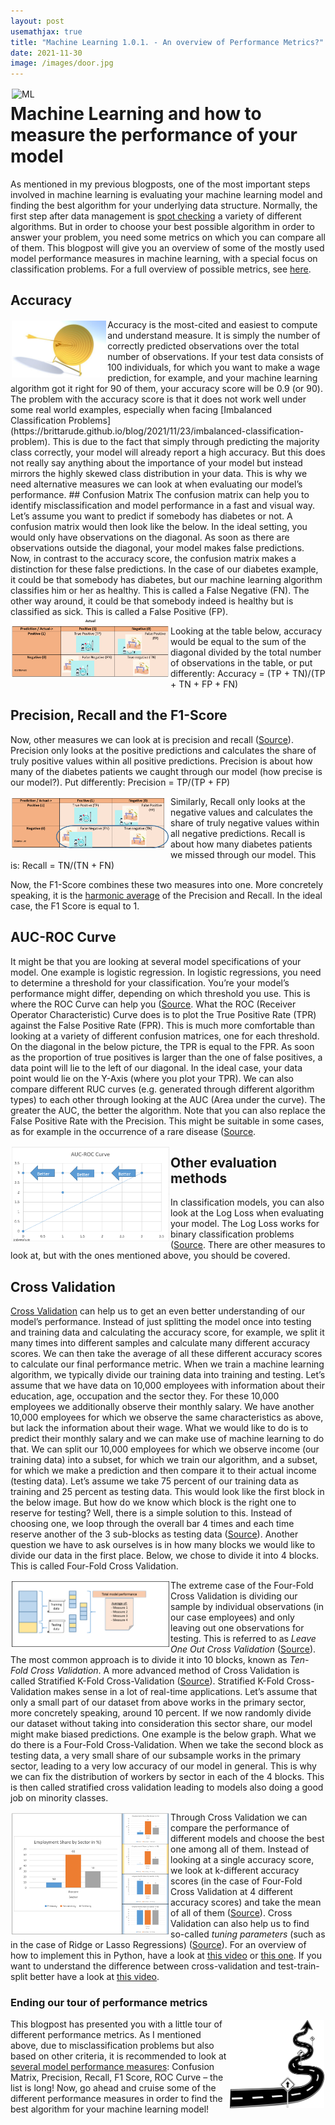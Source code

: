 ```yaml
---
layout: post
usemathjax: true 
title: "Machine Learning 1.0.1. - An overview of Performance Metrics?"
date: 2021-11-30
image: /images/door.jpg
---
```


<img src="/images/door.jpg" alt="ML" style="float:left;margin: 2px 2px 2px 2px;max-width:30%;"/>

# Machine Learning and how to measure the performance of your model 
As mentioned in my previous blogposts, one of the most important steps involved in machine learning is evaluating your machine learning model and finding the best algorithm for your underlying data structure. Normally, the first step after data management is [spot checking](https://machinelearningmastery.com/why-you-should-be-spot-checking-algorithms-on-your-machine-learning-problems/) a variety of different algorithms. But in order to choose your best possible algorithm in order to answer your problem, you need some metrics on which you can compare all of them. This blogpost will give you an overview of some of the mostly used model performance measures in machine learning, with a special focus on classification problems. For a full overview of possible metrics, see [here]( https://scikit-learn.org/stable/modules/model_evaluation.html#classification-metrics). 
## Accuracy

<img src="/images/arrow.jpg" alt="ML" style="float:left;margin: 2px 2px 2px 2px;max-width:30%;"/>
Accuracy is the most-cited and easiest to compute and understand measure. It is simply the number of correctly predicted observations over the total number of observations. If your test data consists of 100 individuals, for which you want to make a wage prediction, for example, and your machine learning algorithm got it right for 90 of them, your accuracy score will be 0.9 (or 90). The problem with the accuracy score is that it does not work well under some real world examples, especially when facing [Imbalanced Classification Problems](https://brittarude.github.io/blog/2021/11/23/imbalanced-classification-problem). This is due to the fact that simply through predicting the majority class correctly, your model will already report a high accuracy. But this does not really say anything about the importance of your model but instead mirrors the highly skewed class distribution in your data. This is why we need alternative measures we can look at when evaluating our model’s performance. 
## Confusion Matrix 
The confusion matrix can help you to identify misclassification and model performance in a fast and visual way. Let’s assume you want to predict if somebody has diabetes or not. A confusion matrix would then look like the below. In the ideal setting, you would only have observations on the diagonal. As soon as there are observations outside the diagonal, your model makes false predictions. Now, in contrast to the accuracy score, the confusion matrix makes a distinction for these false predictions. In the case of our diabetes example, it could be that somebody has diabetes, but our machine learning algorithm classifies him or her as healthy. This is called a False Negative (FN). The other way around, it could be that somebody indeed is healthy but is classified as sick. This is called a False Positive (FP). 

<img src="/images/Accuracy.PNG" alt="ConfusionMatrix" style="float:left;margin: 2px 2px 2px 2px;max-width:50%;"/>

Looking at the table below, accuracy would be equal to the sum of the diagonal divided by the total number of observations in the table, or put differently: 
Accuracy = (TP + TN)/(TP + TN + FP + FN) 
## Precision, Recall and the F1-Score  
Now, other measures we can look at is precision and recall ([Source]( https://medium.com/@MohammedS/performance-metrics-for-classification-problems-in-machine-learning-part-i-b085d432082b)). Precision only looks at the positive predictions and calculates the share of truly positive values within all positive predictions. Precision is about how many of the diabetes patients we caught through our model (how precise is our model?). Put differently: 
Precision = TP/(TP + FP)

<img src="/images/Recall.PNG" alt="Recall" style="float:left;margin: 2px 2px 2px 2px;max-width:50%;"/>

Similarly, Recall only looks at the negative values and calculates the share of truly negative values within all negative predictions. Recall is about how many diabetes patients we missed through our model. This is: 
Recall = TN/(TN + FN)

Now, the F1-Score combines these two measures into one. More concretely speaking, it is the [harmonic average](https://medium.com/@MohammedS/performance-metrics-for-classification-problems-in-machine-learning-part-i-b085d432082b) of the Precision and Recall. In the ideal case, the F1 Score is equal to 1. 
## AUC-ROC Curve
It might be that you are looking at several model specifications of your model. One example is logistic regression. In logistic regressions, you need to determine a threshold for your classification. You’re your model’s performance might differ, depending on which threshold you use. This is where the ROC Curve can help you ([Source](https://www.youtube.com/watch?v=4jRBRDbJemM). What the ROC (Receiver Operator Characteristic) Curve does is to plot the True Positive Rate (TPR) against the False Positive Rate (FPR). This is much more comfortable than looking at a variety of different confusion matrices, one for each threshold. On the diagonal in the below picture, the TPR is equal to the FPR. As soon as the proportion of true positives is larger than the one of false positives, a data point will lie to the left of our diagonal. In the ideal case, your data point would lie on the Y-Axis (where you plot your TPR). We can also compare different RUC curves (e.g. generated through different algorithm types) to each other through looking at the AUC (Area under the curve). The greater the AUC, the better the algorithm. Note that you can also replace the False Positive Rate with the Precision. This might be suitable in some cases, as for example in the occurrence of a rare disease ([Source]( https://www.youtube.com/watch?v=4jRBRDbJemM). 

<img src="/images/AUC_ROC.PNG" alt="AUC_ROC" style="float:left;margin: 2px 2px 2px 2px;max-width:50%;"/>

## Other evaluation methods
In classification models, you can also look at the Log Loss when evaluating your model. The Log Loss works for binary classification problems ([Source]( https://www.youtube.com/watch?v=YbhzM2wxuBg). There are other measures to look at, but with the ones mentioned above, you should be covered. 

## Cross Validation 
[Cross Validation](https://scikit-learn.org/stable/modules/cross_validation.html) can help us to get an even better understanding of our model’s performance. Instead of just splitting the model once into testing and training data and calculating the accuracy score, for example, we split it many times into different samples and calculate many different accuracy scores. We can then take the average of all these different accuracy scores to calculate our final performance metric. When we train a machine learning algorithm, we typically divide our training data into training and testing. Let’s assume that we have data on 10,000 employees with information about their education, age, occupation and the sector they. For these 10,000 employees we additionally observe their monthly salary. We have another 10,000 employees for which we observe the same characteristics as above, but lack the information about their wage. What we would like to do is to predict their monthly salary and we can make use of machine learning to do that. We can split our 10,000 employees for which we observe income (our training data) into a subset, for which we train our algorithm, and a subset, for which we make a prediction and then compare it to their actual income (testing data). Let’s assume we take 75 percent of our training data as training and 25 percent as testing data. This would look like the first block in the below image. But how do we know which block is the right one to reserve for testing? Well, there is a simple solution to this. Instead of choosing one, we loop through the overall bar 4 times and each time reserve another of the 3 sub-blocks as testing data ([Source](https://www.youtube.com/watch?v=fSytzGwwBVw)). Another question we have to ask ourselves is in how many blocks we would like to divide our data in the first place. Below, we chose to divide it into 4 blocks. This is called Four-Fold Cross Validation. 

<img src="/images/Cross_Validation.PNG" alt="Cross_Validation" style="float:left;margin: 2px 2px 2px 2px;max-width:50%;"/>

The extreme case of the Four-Fold Cross Validation is dividing our sample by individual observations (in our case employees) and only leaving out one observations for testing. This is referred to as *Leave One Out Cross Validation* ([Source](https://www.youtube.com/watch?v=fSytzGwwBVw)). The most common approach is to divide it into 10 blocks, known as *Ten-Fold Cross Validation*. A more advanced method of Cross Validation is called Stratified K-Fold Cross-Validation ([Source]( https://www.youtube.com/watch?v=xE9cIcJf48A)). Stratified K-Fold Cross-Validation makes sense in a lot of real-time applications. Let’s assume that only a small part of our dataset from above works in the primary sector, more concretely speaking, around 10 percent. If we now randomly divide our dataset without taking into consideration this sector share, our model might make biased predictions. One example is the below graph. What we do there is a Four-Fold Cross-Validation. When we take the second block as testing data, a very small share of our subsample works in the primary sector, leading to a very low accuracy of our model in general. This is why we can fix the distribution of workers by sector in each of the 4 blocks. This is then called stratified cross validation leading to models also doing a good job on minority classes.  

<img src="/images/Cross_Validation_Stratisfied.PNG" alt="Cross_Validation_Stratisfied" style="float:left;margin: 2px 2px 2px 2px;max-width:50%;"/>

Through Cross Validation we can compare the performance of different models and choose the best one among all of them. Instead of looking at a single accuracy score, we look at k-different accuracy scores (in the case of Four-Fold Cross Validation at 4 different accuracy scores) and take the mean of all of them ([Source](https://scikit-learn.org/stable/modules/cross_validation.html#cross-validation)). Cross Validation can also help us to find so-called *tuning parameters* (such as in the case of Ridge or Lasso Regressions) ([Source](https://www.youtube.com/watch?v=fSytzGwwBVw)). For an overview of how to implement this in Python, have a look at [this video](https://www.youtube.com/watch?v=xE9cIcJf48A) or [this one](https://www.youtube.com/watch?v=L_dQrZZjGDg). If you want to understand the difference between cross-validation and test-train-split better have a look at [this video]( https://www.youtube.com/watch?v=WtWxOhhZWX0). 
### Ending our tour of performance metrics 

<img src="/images/road.png" alt="road" style="float:right;margin: 2px 2px 2px 2px;max-width:30%;"/>

This blogpost has presented you with a little tour of different performance metrics. As I mentioned above, due to misclassification problems but also based on other criteria, it is recommended to look at [several model performance measures]( https://www.analyticsvidhya.com/blog/2020/07/10-techniques-to-deal-with-class-imbalance-in-machine-learning/): Confusion Matrix, Precision, Recall, F1 Score, ROC Curve – the list is long! Now, go ahead and cruise some of the different performance measures in order to find the best algorithm for your machine learning model! 


